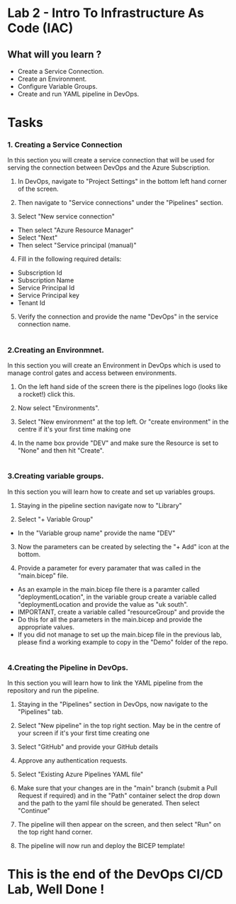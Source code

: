 # Lab 2 - Intro To Infrastructure As Code (IAC)

## What will you learn ?

- Create a Service Connection.
- Create an Environment.
- Configure Variable Groups.
- Create and run YAML pipeline in DevOps.


# Tasks

### 1. Creating a Service Connection 

In this section you will create a service connection that will be used for serving the connection between DevOps and the Azure Subscription.

1. In DevOps, navigate to "Project Settings" in the bottom left hand corner of the screen.

2. Then navigate to "Service connections" under the "Pipelines" section.

3. Select "New service connection" 
- Then select "Azure Resource Manager"
- Select "Next"
- Then select "Service principal (manual)"


4. Fill in the following required details:
- Subscription Id
- Subscription Name
- Service Principal Id
- Service Principal key
- Tenant Id

5. Verify the connection and provide the name "DevOps" in the service connection name.

#

### 2.Creating an Environmnet.

In this section you will create an Environment in DevOps which is used to manage control gates and access between environments.

1. On the left hand side of the screen there is the pipelines logo (looks like a rocket!) click this.

2. Now select "Environments". 

3. Select "New environment" at the top left. Or "create environment" in the centre if it's your first time making one 

4. In the name box provide "DEV" and make sure the Resource is set to "None" and then hit "Create".

# 

### 3.Creating variable groups.

In this section you will learn how to create and set up variables groups.

1. Staying in the pipeline section navigate now to "Library"

2. Select "+ Variable Group"
- In the "Variable group name" provide the name "DEV"

3. Now the parameters can be created by selecting the "+ Add" icon at the bottom.

4. Provide a parameter for every paramater that was called in the "main.bicep" file.
- As an example in the main.bicep file there is a paramter called "deploymentLocation", in the variable group create a variable called "deploymentLocation and provide the value as "uk south".
- IMPORTANT, create a variable called "resourceGroup" and provide the 
- Do this for all the parameters in the main.bicep and provide the appropriate values.
- If you did not manage to set up the main.bicep file in the previous lab, please find a working example to copy in the "Demo" folder of the repo.


#


### 4.Creating the Pipeline in DevOps.

In this section you will learn how to link the YAML pipeline from the repository and run the pipeline.

1. Staying in the "Pipelines" section in DevOps, now navigate to the "Pipelines" tab.

2. Select "New pipeline" in the top right section. May be in the centre of your screen if it's your first time creating one

3. Select "GitHub" and provide your GitHub details

4. Approve any authentication requests.

5. Select "Existing Azure Pipelines YAML file"

6. Make sure that your changes are in the "main" branch (submit a Pull Request if required) and in the "Path" container select the drop down and the path to the yaml file should be generated. Then select "Continue"

7. The pipeline will then appear on the screen, and then select "Run" on the top right hand corner.

8. The pipeline will now run and deploy the BICEP template!

# This is the end of the DevOps CI/CD Lab, Well Done !